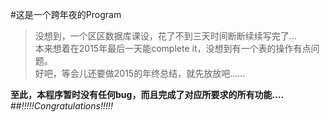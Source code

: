 #这是一个跨年夜的Program

> 没想到，一个区区数据库课设，花了不到三天时间断断续续写完了...  
> 本来想着在2015年最后一天能complete it，没想到有一个表的操作有点问题。  
> 好吧，等会儿还要做2015的年终总结，就先放放吧......

**至此，本程序暂时没有任何bug，而且完成了对应所要求的所有功能....**  
##*!!!!!Congratulations!!!!!*